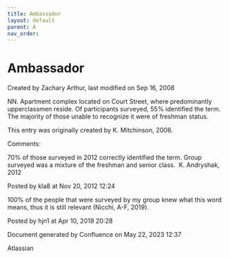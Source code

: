 ```yaml
---
title: Ambassador
layout: default
parent: A
nav_order:
---
```


# Ambassador

Created by  Zachary Arthur, last modified on Sep 16, 2008

NN. Apartment complex located on Court Street, where predominantly upperclassmen reside. Of participants surveyed, 55% identified the term. The majority of those unable to recognize it were of freshman status. 

This entry was originally created by K. Mitchinson, 2006.

Comments:

70% of those surveyed in 2012 correctly identified the term. Group surveyed was a mixture of the freshman and senior class.  K. Andryshak, 2012

Posted by kla8 at Nov 20, 2012 12:24

100% of the people that were surveyed by my group knew what this word means, thus it is still relevant (Nicchi, A-F, 2019). 

Posted by hjn1 at Apr 10, 2019 20:28

Document generated by Confluence on May 22, 2023 12:37

Atlassian
